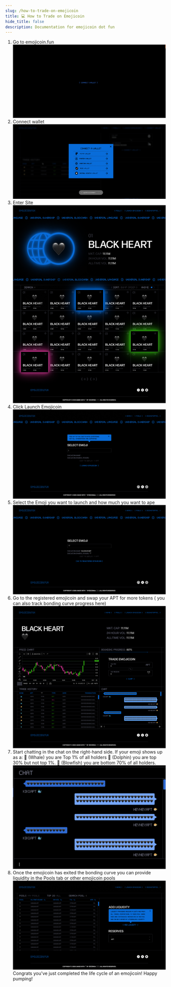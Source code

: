 ```yaml
---
slug: /how-to-trade-on-emojicoin
title: 💻 How to Trade on Emojicoin
hide_title: false
description: Documentation for emojicoin dot fun
---
```


1. Go to emojicoin.fun
   ![how1](./images/how1.png "how1")
1. Connect wallet
   ![how2](./images/how2.png "how2")
1. Enter Site
   ![how3](./images/how3.png "how3")
1. Click Launch Emojicoin
   ![how4](./images/how4.png "how4")
1. Select the Emoji you want to launch and how much you want to ape
   ![how5](./images/how5.png "how5")
1. Go to the registered emojicoin and swap your APT for more tokens ( you can also track bonding curve progress here)
   ![how6](./images/how6.png "how6")
1. Start chatting in the chat on the right-hand side. If your emoji shows up as a:
   🐳 (Whale) you are Top 1% of all holders
   🐬 (Dolphin)  you are top 30% but not top 1%.
   🐡 (Blowfish) you are bottom 70% of all holders.
   ![how7](./images/how7.png "how7")
1. Once the emojicoin has exited the bonding curve you can provide liquidity in the Pools tab or other emojicoin pools
   ![how8](./images/how8.png "how8")
   Congrats you've just completed the life cycle of an emojicoin! Happy pumping!
